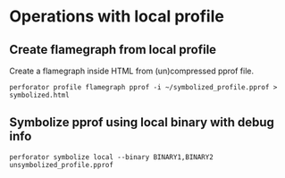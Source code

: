 # Operations with local profile

## Create flamegraph from local profile

Create a flamegraph inside HTML from (un)compressed pprof file.

```console
perforator profile flamegraph pprof -i ~/symbolized_profile.pprof > symbolized.html
```

## Symbolize pprof using local binary with debug info

```console
perforator symbolize local --binary BINARY1,BINARY2 unsymbolized_profile.pprof
```
